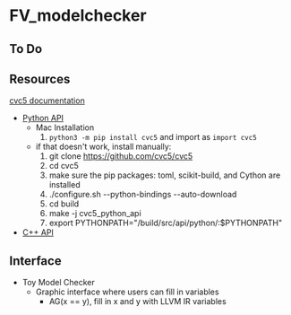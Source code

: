 # FV_modelchecker
## To Do


## Resources
[cvc5 documentation](https://cvc5.github.io/)
* [Python API](https://cvc5.github.io/docs/cvc5-1.0.2/api/python/python.html)
  * Mac Installation
    1. `python3 -m pip install cvc5` and import as `import cvc5`
  * if that doesn't work, install manually:
    1. git clone https://github.com/cvc5/cvc5
    2. cd cvc5
    3. make sure the pip packages: toml, scikit-build, and Cython are installed
    4. ./configure.sh --python-bindings --auto-download
    5. cd build
    6. make -j cvc5_python_api
    7. export PYTHONPATH="<path-to-local-cvc5-repo>/build/src/api/python/:$PYTHONPATH"
* [C++ API](https://cvc5.github.io/docs/cvc5-1.0.2/api/cpp/cpp.html)

## Interface
* Toy Model Checker
  * Graphic interface where users can fill in variables
    * AG(x == y), fill in x and y with LLVM IR variables
